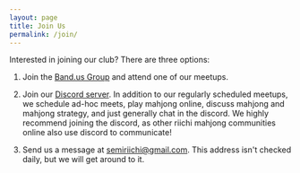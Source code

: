 ```yaml
---
layout: page
title: Join Us
permalink: /join/
---
```


Interested in joining our club? There are three options:

1. Join the [Band.us Group](https://band.us/n/a7a0Adye49f9Q) and attend one of our meetups.
  
2. Join our [Discord server](https://discord.gg/hDme795pCS). In addition to our regularly scheduled meetups, we schedule ad-hoc meets, play mahjong online, discuss mahjong and mahjong strategy, and just generally chat in the discord. We highly recommend joining the discord, as other riichi mahjong communities online also use discord to communicate!

3. Send us a message at [semiriichi@gmail.com](mailto:semiriichi@gmail.com). This address isn't checked daily, but we will get around to it.
